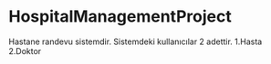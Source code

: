# HospitalManagementProject
Hastane randevu sistemdir. 
Sistemdeki kullanıcılar 2 adettir.
1.Hasta
2.Doktor
